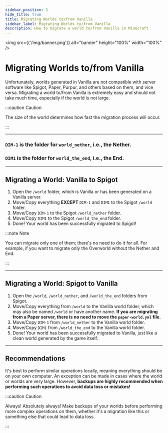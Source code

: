```yaml
---
sidebar_position: 3
hide_title: true
title: Migrating Worlds to/from Vanilla
sidebar_label: Migrating Worlds to/from Vanilla
description: How to migrate a world to/from Vanilla in Minecraft
---
```


<img src={('/img/banner.png')} alt="banner" height="100%" width="100%" />

<div class="text--center">
<h1>Migrating Worlds to/from Vanilla</h1>
</div>

Unfortunately, worlds generated in Vanilla are not compatible with server software like Spigot, Paper, Purpur, and others based on them, and vice versa. Migrating a world to/from Vanilla is extremely easy and should not take much time, especially if the world is not large.

:::caution Caution

The size of the world determines how fast the migration process will occur.

:::

---

### ``DIM-1`` is the folder for `world_nether`, i.e., the Nether.
### ``DIM1`` is the folder for `world_the_end`, i.e., the End.

---

## Migrating a World: Vanilla to Spigot

1. Open the `/world` folder, which is Vanilla or has been generated on a Vanilla server.
2. Move/Copy everything **EXCEPT** `DIM-1` and `DIM1` to the Spigot `/world` folder.
3. Move/Copy `DIM-1` to the Spigot `/world_nether` folder.
4. Move/Copy `DIM1` to the Spigot `/world_the_end` folder.
5. Done! Your world has been successfully migrated to Spigot!

:::note Note

You can migrate only one of them; there's no need to do it for all. For example, if you want to migrate only the Overworld without the Nether and End.

:::

---

## Migrating a World: Spigot to Vanilla

1. Open the `/world`, `/world_nether`, and `/world_the_end` folders from Spigot.
2. Move/Copy everything from `/world` to the Vanilla world folder, which may also be named `/world` or have another name. **If you are migrating from a Paper server, there is no need to move the `paper-world.yml` file.**
3. Move/Copy `DIM-1` from `/world_nether` to the Vanilla world folder.
4. Move/Copy `DIM1` from `/world_the_end` to the Vanilla world folder.
5. Done! Your world has been successfully migrated to Vanilla, just like a clean world generated by the game itself.

---

## Recommendations

It's best to perform similar operations locally, meaning everything should be on your own computer. An exception can be made in cases where the world or worlds are very large. However, **backups are highly recommended when performing such operations to avoid data loss or mistakes!**

:::caution Caution

Always! Absolutely always! Make backups of your worlds before performing more complex operations on them, whether it's a migration like this or something else that could lead to data loss.

:::